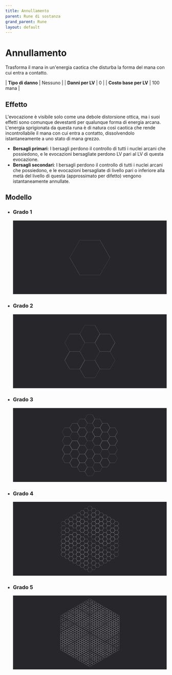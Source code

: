```yaml
---
title: Annullamento
parent: Rune di sostanza
grand_parent: Rune
layout: default
---
```


# **Annullamento**

Trasforma il mana in un'energia caotica che disturba la forma del mana con cui entra a contatto.

| **Tipo di danno**      | Nessuno                                   |
| **Danni per LV**       | 0                                         |
| **Costo base per LV**  | 100 mana                                  |

## Effetto
L'evocazione è visibile solo come una debole distorsione ottica, ma i suoi effetti sono comunque devestanti per qualunque forma di energia arcana. L'energia sprigionata da questa runa è di natura così caotica che rende incontrollabile il mana con cui entra a contatto, dissolvendolo istantaneamente a uno stato di mana grezzo.   
- **Bersagli primari**: I bersagli perdono il controllo di tutti i nuclei arcani che possiedono, e le evocazioni bersagliate perdono LV pari al LV di questa evocazione.
- **Bersagli secondari**: I bersagli perdono il controllo di tutti i nuclei arcani che possiedono, e le evocazioni bersagliate di livello pari o inferiore alla metà del livello di questa (approssimato per difetto) vengono istantaneamente annullate.

## Modello
- ### Grado 1<br>
  ![Grado 1](1.png "Grado 1")
- ### Grado 2<br>
  ![Grado 2](2.png "Grado 2")
- ### Grado 3<br>
  ![Grado 3](3.png "Grado 3")
- ### Grado 4<br>
  ![Grado 4](4.png "Grado 4")
- ### Grado 5<br>
  ![Grado 5](5.png "Grado 5")